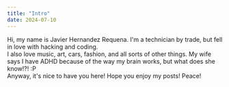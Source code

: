 ```yaml
---
title: "Intro"
date: 2024-07-10
---
```


Hi, my name is Javier Hernandez Requena. I'm a technician by trade, but fell in love with hacking and coding.<br>
I also love music, art, cars, fashion, and all sorts of other things. My wife says I have ADHD because of the way my brain works, but what does she know!?! :P<br>
Anyway, it's nice to have you here! Hope you enjoy my posts! Peace!
